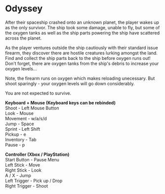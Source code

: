 # Odyssey
After their spaceship crashed onto an unknown planet, the player wakes up as the only survivor. The ship took some damage, unable to fly, but some of the oxygen tanks as well as the ship parts powering the ship have scattered across the planet. 

As the player ventures outside the ship cautiously with their standard issue firearm, they discover there are hostile creatures lurking amongst the land. Find and collect the ship parts back to the ship before oxygen runs out! Don't forget, there are oxygen tanks from the ship's debris to increase your oxygen levels...

Note, the firearm runs on oxygen which makes reloading unecessary. But shoot sparingly - your oxygen levels will go down considerably.

You are not expected to survive.

**Keyboard + Mouse (Keyboard keys can be rebinded)**   
Shoot - Left Mouse Button  
Look - Mouse  
Movement - w/a/s/d  
Jump - Space  
Sprint - Left Shift  
Pickup - e  
Inventory - Tab  
Pause - p  

**Controller (Xbox / PlayStation)**  
Start Button - Pause Menu  
Left Stick - Move   
Right Stick - Look  
A / X - Jump  
Left Trigger - Pick up / Drop  
Right Trigger - Shoot  
